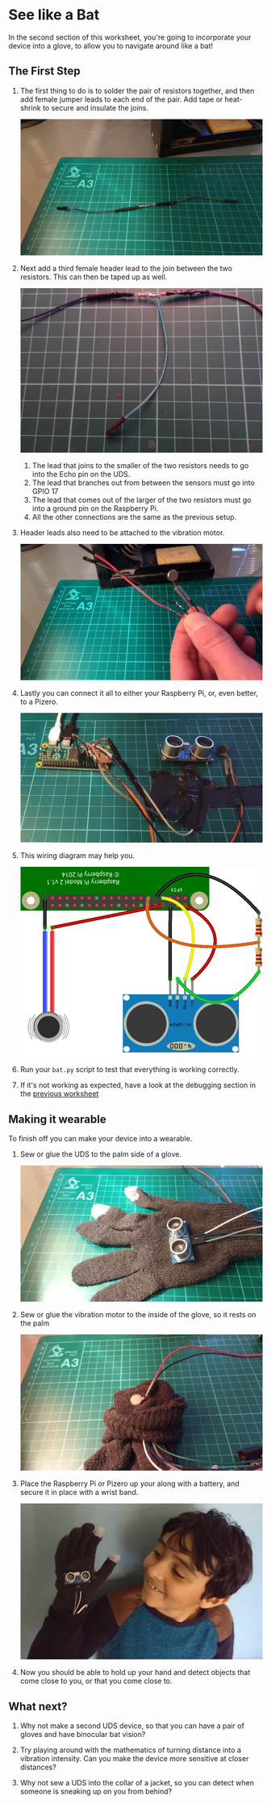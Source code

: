 # See like a Bat

In the second section of this worksheet, you're going to incorporate your device into a glove, to allow you to navigate around like a bat!

## The First Step

1. The first thing to do is to solder the pair of resistors together, and then add female jumper leads to each end of the pair. Add tape or heat-shrink to secure and insulate the joins.

	![joined resistors](images/joined_resistors.jpg)

1. Next add a third female header lead to the join between the two resistors. This can then be taped up as well.

    ![t join](images/t_join.jpg)

	1. The lead that joins to the smaller of the two resistors needs to go into the Echo pin on the UDS.
	1. The lead that branches out from between the sensors must go into GPIO 17
	1. The lead that comes out of the larger of the two resistors must go into a ground pin on the Raspberry Pi.
	1. All the other connections are the same as the previous setup.


1. Header leads also need to be attached to the vibration motor.

    ![vibro with headers](images/vibration_motor_with_jumpers.jpg)

1. Lastly you can connect it all to either your Raspberry Pi, or, even better, to a Pizero.

	![pizero setup](images/pizero_setup.jpg)

1. This wiring diagram may help you.

	![pizero wiring](images/testing-noBB_bb.png)

1. Run your `bat.py` script to test that everything is working correctly.

1. If it's not working as expected, have a look at the debugging section in the [previous worksheet](worksheet.md)

## Making it wearable

To finish off you can make your device into a wearable.

1. Sew or glue the UDS to the palm side of a glove.

	![ultra and glove](images/glove_uds.jpg)

1. Sew or glue the vibration motor to the inside of the glove, so it rests on the palm

	![motor and glove](images/glove_motor.jpg)

1. Place the Raspberry Pi or Pizero up your along with a battery, and secure it in place with a wrist band.

	![modelled](images/modelled.png)

1. Now you should be able to hold up your hand and detect objects that come close to you, or that you come close to.

## What next?

1. Why not make a second UDS device, so that you can have a pair of gloves and have binocular bat vision?

2. Try playing around with the mathematics of turning distance into a vibration intensity. Can you make the device more sensitive at closer distances?

3. Why not sew a UDS into the collar of a jacket, so you can detect when someone is sneaking up on you from behind?
